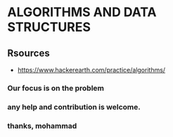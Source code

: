 # ALGORITHMS AND DATA STRUCTURES

## Rsources
- https://www.hackerearth.com/practice/algorithms/

### Our focus is on the problem

### any help and contribution is welcome.
### thanks, mohammad